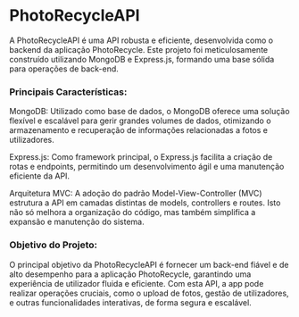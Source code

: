 # PhotoRecycleAPI

A PhotoRecycleAPI é uma API robusta e eficiente, desenvolvida como o backend da aplicação PhotoRecycle. Este projeto foi meticulosamente construído utilizando MongoDB e Express.js, formando uma base sólida para operações de back-end.

### Principais Características:

MongoDB: Utilizado como base de dados, o MongoDB oferece uma solução flexível e escalável para gerir grandes volumes de dados, otimizando o armazenamento e recuperação de informações relacionadas a fotos e utilizadores.

Express.js: Como framework principal, o Express.js facilita a criação de rotas e endpoints, permitindo um desenvolvimento ágil e uma manutenção eficiente da API.

Arquitetura MVC: A adoção do padrão Model-View-Controller (MVC) estrutura a API em camadas distintas de models, controllers e routes. Isto não só melhora a organização do código, mas também simplifica a expansão e manutenção do sistema.

### Objetivo do Projeto:

O principal objetivo da PhotoRecycleAPI é fornecer um back-end fiável e de alto desempenho para a aplicação PhotoRecycle, garantindo uma experiência de utilizador fluida e eficiente. Com esta API, a app pode realizar operações cruciais, como o upload de fotos, gestão de utilizadores, e outras funcionalidades interativas, de forma segura e escalável.

